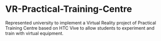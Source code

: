 # VR-Practical-Training-Centre
Represented university to implement a Virtual Reality project of Practical Training Centre based on HTC Vive to allow students to experiment and train with virtual equipment.
